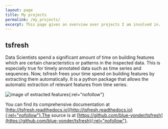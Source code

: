 ```yaml
---
layout: page
title: My projects
permalink: /my_projects/
excerpt: This page gives an overview over projects I am involved in.
---
```


## tsfresh

Data Scientists spend a significant amount of time on building features which are certain characteristics or patterns in the inspected data. This is especially true for timely annotated data such as time series and sequences. Now, tsfresh frees your time spend on building features by extracting them automatically. It is a python package that allows the automatic extraction of relevant features from time series.

![image of extracted features](https://github.com/blue-yonder/tsfresh/raw/master/docs/images/introduction_ts_exa_features.png){:rel="nofollow"}

You can find its comprehensive documentation at [http://tsfresh.readthedocs.io](http://tsfresh.readthedocs.io){:rel="nofollow"}.The source is at [https://github.com/blue-yonder/tsfresh](https://github.com/blue-yonder/tsfresh){:rel="nofollow"}.
